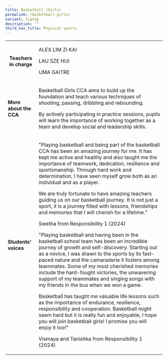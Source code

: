 ```yaml
---
title: Basketball (Girls)
permalink: /basketball-girls/
variant: tiptap
description: ""
third_nav_title: Physical sports
---
```

<p></p>
<table style="minWidth: 50px">
<colgroup>
<col>
<col>
</colgroup>
<tbody>
<tr>
<th rowspan="1" colspan="1">
<p><strong>Teachers in charge</strong>
</p>
<p></p>
</th>
<td rowspan="1" colspan="1">
<p>ALEX LIM ZI KAI</p>
<p>LAU SZE HUI</p>
<p>UMA GAITRE</p>
</td>
</tr>
<tr>
<td rowspan="1" colspan="1">
<p><strong>More about the CCA</strong>
</p>
</td>
<td rowspan="1" colspan="1">
<p>Basketball Girls CCA aims to build up the foundation and teach various
techniques of shooting, passing, dribbling and rebounding.</p>
<p></p>
<p>By actively participating in practice sessions, pupils will learn the
importance of working together as a team and develop social and leadership
skills.</p>
</td>
</tr>
<tr>
<td rowspan="1" colspan="1">
<p><strong>Students' voices</strong>
</p>
</td>
<td rowspan="1" colspan="1">
<p>"Playing basketball and being part of the basketball CCA has been an amazing
journey for me. It has kept me active and healthy and also taught me the
importance of teamwork, dedication, resilience and sportsmanship. Through
hard work and determination, I have seen myself grow both as an individual
and as a player.</p>
<p></p>
<p>We are truly fortunate to have amazing teachers guiding us on our basketball
journey. It is not just a sport, it is a journey filled with lessons, friendships
and memories that I will cherish for a lifetime."
<br>
</p>
<p>Swetha from Responsibility 1 (2024)</p>
<p></p>
<p>"Playing basketball and having been in the basketball school team has
been an incredible journey of growth and self-discovery. Starting out as
a novice, I was drawn to the sports by its fast-paced nature and the camaraderie
it fosters among teammates. Some of my most cherished memories include
the hard-fought victories, the unwavering support of my teammates and singing
songs with my friends in the bus when we won a game.</p>
<p></p>
<p>Basketball has taught me valuable life lessons such as the importance
of endurance, resilience, responsibility and cooperation. Basketball might
seem hard but it is really fun and enjoyable, I hope you will join basketball
girls! I promise you will enjoy it too!"</p>
<p></p>
<p>Vismaya and Tanishka from Responsibility 1 (2024)</p>
</td>
</tr>
</tbody>
</table>
<p></p>
